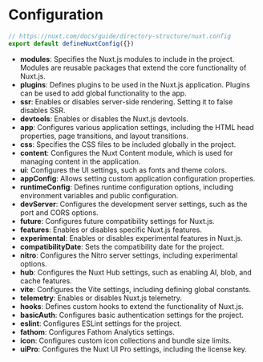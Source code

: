 # Configuration

```ts
// https://nuxt.com/docs/guide/directory-structure/nuxt.config
export default defineNuxtConfig({})
```

- **modules**: Specifies the Nuxt.js modules to include in the project. Modules are reusable packages that extend the core functionality of Nuxt.js.
- **plugins**: Defines plugins to be used in the Nuxt.js application. Plugins can be used to add global functionality to the app.
- **ssr**: Enables or disables server-side rendering. Setting it to false disables SSR.
- **devtools**: Enables or disables the Nuxt.js devtools.
- **app**: Configures various application settings, including the HTML head properties, page transitions, and layout transitions.
- **css**: Specifies the CSS files to be included globally in the project.
- **content**: Configures the Nuxt Content module, which is used for managing content in the application.
- **ui**: Configures the UI settings, such as fonts and theme colors.
- **appConfig**: Allows setting custom application configuration properties.
- **runtimeConfig**: Defines runtime configuration options, including environment variables and public configuration.
- **devServer**: Configures the development server settings, such as the port and CORS options.
- **future**: Configures future compatibility settings for Nuxt.js.
- **features**: Enables or disables specific Nuxt.js features.
- **experimental**: Enables or disables experimental features in Nuxt.js.
- **compatibilityDate**: Sets the compatibility date for the project.
- **nitro**: Configures the Nitro server settings, including experimental options.
- **hub**: Configures the Nuxt Hub settings, such as enabling AI, blob, and cache features.
- **vite**: Configures the Vite settings, including defining global constants.
- **telemetry**: Enables or disables Nuxt.js telemetry.
- **hooks**: Defines custom hooks to extend the functionality of Nuxt.js.
- **basicAuth**: Configures basic authentication settings for the project.
- **eslint**: Configures ESLint settings for the project.
- **fathom**: Configures Fathom Analytics settings.
- **icon**: Configures custom icon collections and bundle size limits.
- **uiPro**: Configures the Nuxt UI Pro settings, including the license key.
